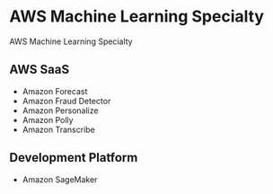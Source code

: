 # AWS Machine Learning Specialty
AWS Machine Learning Specialty

## AWS SaaS
- Amazon Forecast
- Amazon Fraud Detector
- Amazon Personalize
- Amazon Polly
- Amazon Transcribe

## Development Platform
- Amazon SageMaker
